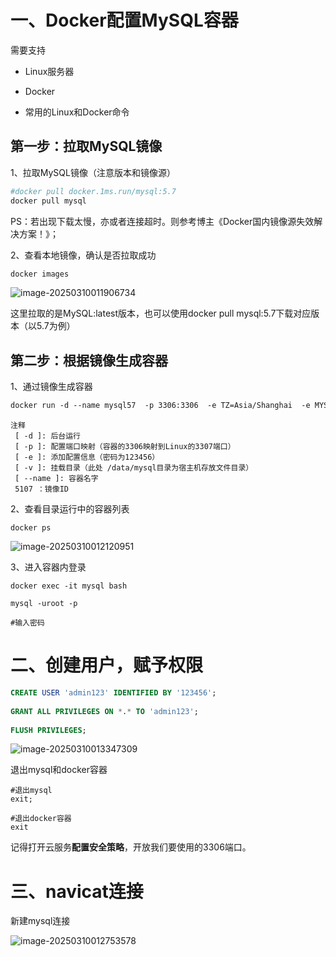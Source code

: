# 一、Docker配置MySQL容器

需要支持

- Linux服务器

- Docker
- 常用的Linux和Docker命令

## 第一步：拉取MySQL镜像

1、拉取MySQL镜像（注意版本和镜像源）

```dockerfile
#docker pull docker.1ms.run/mysql:5.7
docker pull mysql
```

PS：若出现下载太慢，亦或者连接超时。则参考博主《Docker国内镜像源失效解决方案！》；

2、查看本地镜像，确认是否拉取成功

```dockerfile
docker images
```

![image-20250310011906734](http://img.an520.com/test/image-20250310011906734.png)

这里拉取的是MySQL:latest版本，也可以使用docker pull mysql:5.7下载对应版本（以5.7为例）

## 第二步：根据镜像生成容器

1、通过镜像生成容器

```dockerfile
docker run -d --name mysql57  -p 3306:3306  -e TZ=Asia/Shanghai  -e MYSQL_ROOT_PASSWORD=123456 -v /data/mysql/data:/var/lib/mysql   -v /data/mysql/conf:/etc/mysql/conf.d  -v /data/mysql/log:/var/log/mysql   -v /data/mysql/init:/docker-entrypoint-initdb.d  -d 5107
```

```
注释
 [ -d ]: 后台运行
 [ -p ]: 配置端口映射（容器的3306映射到Linux的3307端口）
 [ -e ]: 添加配置信息（密码为123456）
 [ -v ]: 挂载目录（此处 /data/mysql目录为宿主机存放文件目录）
 [ --name ]: 容器名字
 5107 ：镜像ID
```

2、查看目录运行中的容器列表

```
docker ps
```

![image-20250310012120951](http://img.an520.com/test/image-20250310012120951.png)

3、进入容器内登录

```
docker exec -it mysql bash
 
mysql -uroot -p
 
#输入密码
```

#  二、创建用户，赋予权限

```sql
CREATE USER 'admin123' IDENTIFIED BY '123456';
 
GRANT ALL PRIVILEGES ON *.* TO 'admin123';
 
FLUSH PRIVILEGES;
```

![image-20250310013347309](http://img.an520.com/test/image-20250310013347309.png)

退出mysql和docker容器

```shell
#退出mysql
exit;
 
#退出docker容器
exit
```

记得打开云服务**配置安全策略**，开放我们要使用的3306端口。

# 三、navicat连接

新建mysql连接

![image-20250310012753578](http://img.an520.com/test/image-20250310012753578.png)
